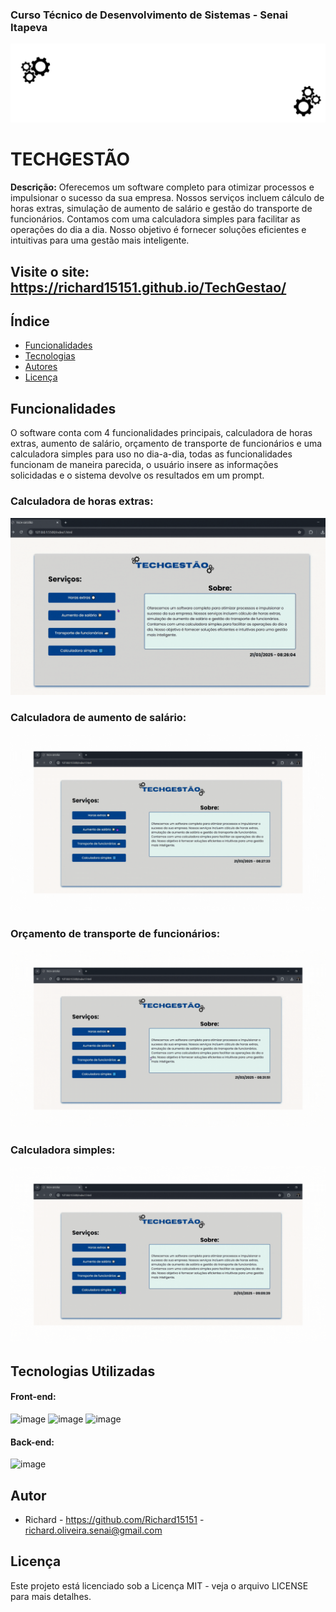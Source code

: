 
### Curso Técnico de Desenvolvimento de Sistemas - Senai Itapeva
![Imagem de capa](/gifs/TecHGestão.gif)
# TECHGESTÃO
**Descrição:**
Oferecemos um software completo para otimizar processos e impulsionar o sucesso da sua empresa. Nossos serviços incluem cálculo de horas extras, simulação de aumento de salário e gestão do transporte de funcionários. Contamos com uma calculadora simples para facilitar as operações do dia a dia. Nosso objetivo é fornecer soluções eficientes e intuitivas para uma gestão mais inteligente.
## Visite o site: https://richard15151.github.io/TechGestao/
## Índice
* [Funcionalidades](#funcionalidades)
* [Tecnologias](#tecnologias-utilizadas)
* [Autores](#autor)
* [Licença](#licença)
## Funcionalidades
O software conta com 4 funcionalidades principais, calculadora de horas extras, aumento de salário, orçamento de transporte de funcionários e uma calculadora simples para uso no dia-a-dia, todas as funcionalidades funcionam de maneira parecida, o usuário insere as informações solicidadas e o sistema devolve os resultados em um prompt.
### Calculadora de horas extras:
![gif horasextras](/gifs/1.gif)
### Calculadora de aumento de salário:
![gif aumentosalário](/gifs/2.gif)
### Orçamento de transporte de funcionários:
![gif transportefuncionários](/gifs/3.gif)
### Calculadora simples:
![gif calculadora](/gifs/4.gif)
## Tecnologias Utilizadas
#### Front-end:
![image](https://img.shields.io/badge/HTML5-E34F26?style=for-the-badge&logo=html5&logoColor=white)
![image](https://img.shields.io/badge/CSS3-1572B6?style=for-the-badge&logo=css3&logoColor=white)
![image](https://img.shields.io/badge/JavaScript-323330?style=for-the-badge&logo=javascript&logoColor=F7DF1E)
#### Back-end:
![image](https://img.shields.io/badge/JavaScript-323330?style=for-the-badge&logo=javascript&logoColor=F7DF1E)
## Autor
- Richard - https://github.com/Richard15151 - richard.oliveira.senai@gmail.com
## Licença
Este projeto está licenciado sob a Licença MIT - veja o arquivo LICENSE para mais detalhes.
